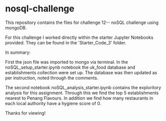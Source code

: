 # nosql-challenge

This repository contains the files for challenge 12-- noSQL challenge using mongoDB. 

For this challenge I worked directly within the starter Jupyter Notebooks provided. They can be found in the 'Starter_Code_3' folder. 

In summary: 

First the json file was imported to mongo via terminal. In the noSQL_setup_starter.ipynb notebook the uk_food database and establishments collection were set up. The database was then updated as per instruction, noted through the comments. 

The second notebook noSQL_analysis_starter.ipynb contains the exploritory analysis for this assignment. Through this we find the top 5 establishments
nearest to Penang Flavours. In addition we find how many restaurants in each local authority have a hygiene score of 0. 

Thanks for viewing!



